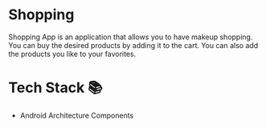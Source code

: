 # Shopping
Shopping App is an application that allows you to have makeup shopping. You can buy the desired products by adding it to the cart. You can also add the products you like to your favorites.
# Tech Stack 📚
- Android Architecture Components
